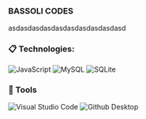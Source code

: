   <div class="text-center">
    <h3>BASSOLI CODES</h3>
    <p>asdasdasdasdasdasdasdasdasdasd</p>
</div>
  
  ### :clipboard: Technologies:<br/>
  
  ![JavaScript](https://img.shields.io/badge/JavaScript-ffbf00?style=for-the-badge&logo=javascript&logoColor=white)
  ![MySQL](https://img.shields.io/badge/MySQL-00000F?style=for-the-badge&logo=mysql&logoColor=white)
  ![SQLite](https://img.shields.io/badge/SQLite-07405E?style=for-the-badge&logo=sqlite&logoColor=white)

  ### 🚀 Tools<br/>
  
  ![Visual Studio Code](https://img.shields.io/badge/VSCode-008B8B?style=for-the-badge&logo=visual-studio-code&logoColor=blue)
  ![Github Desktop](https://img.shields.io/badge/GitHub_Desktop-gray?style=for-the-badge&logo=github&logoColor=purple)

